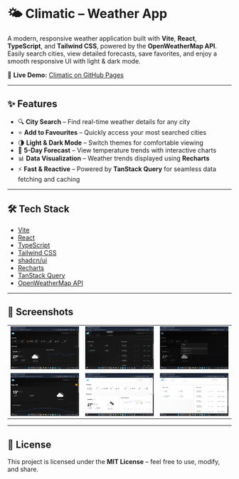 # 🌤 Climatic – Weather App  

A modern, responsive weather application built with **Vite**, **React**, **TypeScript**, and **Tailwind CSS**, powered by the **OpenWeatherMap API**.  
Easily search cities, view detailed forecasts, save favorites, and enjoy a smooth responsive UI with light & dark mode.  

🔗 **Live Demo:** [Climatic on GitHub Pages](https://tusharagarwal2511.github.io/Climatic)  

---

## ✨ Features  

- 🔍 **City Search** – Find real-time weather details for any city  
- ⭐ **Add to Favourites** – Quickly access your most searched cities  
- 🌗 **Light & Dark Mode** – Switch themes for comfortable viewing  
- 📅 **5-Day Forecast** – View temperature trends with interactive charts  
- 📊 **Data Visualization** – Weather trends displayed using **Recharts**  
- ⚡ **Fast & Reactive** – Powered by **TanStack Query** for seamless data fetching and caching  

---

## 🛠 Tech Stack  

- [Vite](https://vitejs.dev/)  
- [React](https://react.dev/)  
- [TypeScript](https://www.typescriptlang.org/)  
- [Tailwind CSS](https://tailwindcss.com/)  
- [shadcn/ui](https://ui.shadcn.com/)  
- [Recharts](https://recharts.org/)  
- [TanStack Query](https://tanstack.com/query/latest)  
- [OpenWeatherMap API](https://openweathermap.org/api)  

---

## 📸 Screenshots  

| | | |
|---|---|---|
| ![Screenshot 01](screenshots/01.png) | ![Screenshot 02](screenshots/02.png) | ![Screenshot 03](screenshots/03.png) |
| ![Screenshot 04](screenshots/04.png) | ![Screenshot 05](screenshots/05.png) | ![Screenshot 06](screenshots/06.png) |

---

## 📜 License  

This project is licensed under the **MIT License** – feel free to use, modify, and share.  
